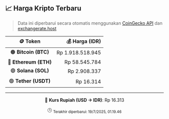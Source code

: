 

<!-- HARGA_KRIPTO -->
## 📈 Harga Kripto Terbaru

> Data ini diperbarui secara otomatis menggunakan [CoinGecko API](https://www.coingecko.com/) dan [exchangerate.host](https://exchangerate.host/)

<div align="center">

| 🪙 Token | 💰 Harga (IDR) |
|:------:|---------------:|
| 🟠 **Bitcoin (BTC)**   | Rp 1.918.518.945 |
| 🔵 **Ethereum (ETH)**  | Rp 58.545.784 |
| 🟣 **Solana (SOL)**    | Rp 2.908.337 |
| 🟢 **Tether (USDT)**   | Rp 16.314 |

---

💱 **Kurs Rupiah (USD → IDR)**: Rp 16.313

🕒 <sub>Terakhir diperbarui: 19/7/2025, 01.19.46</sub>

</div>
<!-- /HARGA_KRIPTO -->